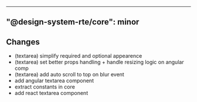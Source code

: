 ---
  "@design-system-rte/core": minor
  ---
  
  ## Changes

- (textarea) simplify required and optional appearence
- (textarea) set better props handling + handle resizing logic on angular comp
- (textarea) add auto scroll to top on blur event
- add angular textarea component
- extract constants in core
- add react textarea component
